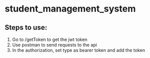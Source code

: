 # student_management_system
## Steps to use:
1. Go to /getToken to get the jwt token
2. Use postman to send requests to the api
3. In the authorization, set type as bearer token and add the token
